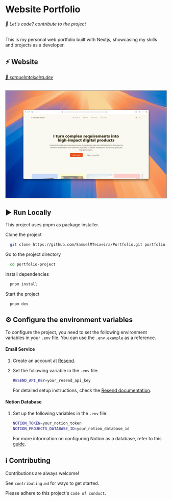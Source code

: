 # Website Portfolio
###### 🚀 Let's code? contribute to the project

This is my personal web portfolio built with Nextjs, showcasing my skills and projects as a developer.
## ⚡️ Website
###### [🔗 samuelmteixeira.dev](https://samuelmteixeira.dev)

<img src= "public/preview.png" alt="your-image-description" style="border: 0.5px solid grey;">

## ▶️ Run Locally

This project uses pnpm as package installer.

Clone the project

```bash
  git clone https://github.com/SamuelMTeixeira/Portfolio.git portfolio-project
```

Go to the project directory

```bash
  cd portfolio-project
```

Install dependencies

```bash
  pnpm install
```

Start the project

```bash
  pnpm dev
```

## ⚙️ Configure the environment variables

To configure the project, you need to set the following environment variables in your `.env` file. You can use the `.env.example` as a reference.

#### Email Service
1. Create an account at [Resend](https://resend.com).
2. Set the following variable in the `.env` file:

   ```bash
   RESEND_API_KEY=your_resend_api_key
   ```

   For detailed setup instructions, check the [Resend documentation](https://resend.com/docs/introduction).

#### Notion Database
1. Set up the following variables in the `.env` file:

   ```bash
   NOTION_TOKEN=your_notion_token
   NOTION_PROJECTS_DATABASE_ID=your_notion_database_id
   ```

   For more information on configuring Notion as a database, refer to this [guide](https://dev.to/iamhectorsosa/using-notion-as-your-database-2k15).

## ℹ️ Contributing

Contributions are always welcome!

See `contributing.md` for ways to get started.

Please adhere to this project's `code of conduct`.